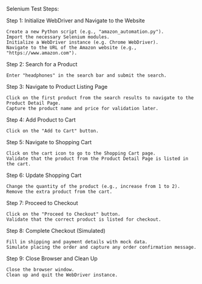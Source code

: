 Selenium Test Steps:

Step 1: Initialize WebDriver and Navigate to the Website

	Create a new Python script (e.g., "amazon_automation.py").
	Import the necessary Selenium modules.
	Initialize a WebDriver instance (e.g. Chrome WebDriver).
	Navigate to the URL of the Amazon website (e.g., "https://www.amazon.com").

Step 2: Search for a Product

	Enter "headphones" in the search bar and submit the search.

Step 3: Navigate to Product Listing Page

	Click on the first product from the search results to navigate to the Product Detail Page.
	Capture the product name and price for validation later.

Step 4: Add Product to Cart

	Click on the "Add to Cart" button.

Step 5: Navigate to Shopping Cart

	Click on the cart icon to go to the Shopping Cart page.
	Validate that the product from the Product Detail Page is listed in the cart.

Step 6: Update Shopping Cart

	Change the quantity of the product (e.g., increase from 1 to 2).
	Remove the extra product from the cart.

Step 7: Proceed to Checkout

	Click on the "Proceed to Checkout" button.
	Validate that the correct product is listed for checkout.

Step 8: Complete Checkout (Simulated)

	Fill in shipping and payment details with mock data.
	Simulate placing the order and capture any order confirmation message.

Step 9: Close Browser and Clean Up

	Close the browser window.
	Clean up and quit the WebDriver instance.